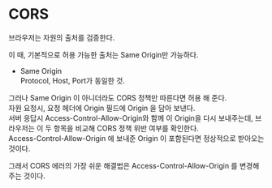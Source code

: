 # CORS

브라우저는 자원의 출처를 검증한다.

이 때, 기본적으로 허용 가능한 출처는 Same Origin만 가능하다.

- Same Origin  
  Protocol, Host, Port가 동일한 것.

그러나 Same Origin 이 아니더라도 CORS 정책만 따른다면 허용 해 준다.  
자원 요청시, 요청 헤더에 Origin 필드에 Origin 을 담아 보낸다.  
서버 응답시 Access-Control-Allow-Origin와 함께 이 Origin을 다시 보내주는데, 브라우저는 이 두 항목을 비교해 CORS 정책 위반 여부를 확인한다.  
Access-Control-Allow-Origin 에 보내준 Origin 이 포함된다면 정상적으로 받아오는 것이다.

그래서 CORS 에러의 가장 쉬운 해결법은 Access-Control-Allow-Origin 를 변경해 주는 것이다.
